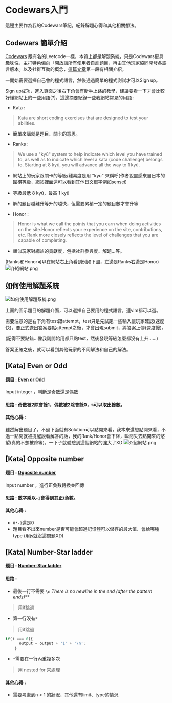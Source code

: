 # Codewars入門
這邊主要作為我的Codewars筆記，紀錄解題心得和其他相關想法。

## Codewars 簡單介紹
[Codewars](https://www.codewars.com/) 跟有名的Leetcode一樣，本質上都是解題系統，只是Codewars更具趣味性，主打特色偏向「開放讓所有使用者自創題目，再由其他玩家協同開發各語言版本」以及社群互動的概念，[這篇文章](https://medium.com/schaoss-blog/%E5%B7%A5%E7%A8%8B%E5%B8%AB%E5%80%91%E5%88%B7%E9%A1%8C%E5%88%B7%E8%B5%B7%E4%BE%86-codewars-%E5%88%B7%E9%A1%8C%E5%BF%83%E5%BE%97%E5%88%86%E4%BA%AB-13a89e8e7736)第一段有相關介紹。

一開始需要選擇自己會的程式語言，然後通過簡單的程式測試才可以Sign up。


Sign up成功，進入頁面之後右下角會有新手上路的教學，建議要看一下才會比較好懂網站上的一些用語(?)，這邊摘要紀錄一些我網站常見的用語 :

* Kata :
> Kata are short coding exercises that are designed to test your abilities.
 * 簡單來講就是題目、關卡的意思。

* Ranks :
>We use a "kyū" system to help indicate which level you have trained to, as well as to indicate which level a kata (code challenge) belongs to. Starting at 8 kyū, you will advance all the way to 1 kyū. 
 * 網站上的玩家跟關卡的等級/難易度是用 "kyū" 來稱呼(作者說靈感來自日本的圍棋等級，網站裡面還可以看到其他日文單字例如sensei)
 * 等級最低 8 kyū，最高 1 kyū
 * 解的題目越難升等升的越快，但需要累積一定的題目數才會升等
 
* Honor :
> Honor is what we call the points that you earn when doing activities on the site.Honor reflects your experience on the site, contributions, etc. Rank more closely reflects the level of challenges that you are capable of completing.
 * 類似玩家對網站的貢獻度，包括社群參與度、解題...等。
 
 (Ranks和Honor可以在網站右上角看到例如下圖，左邊是Ranks右邊是Honor)
 ![介紹網站.png]()
 
## 如何使用解題系統
![如何使用解題系統.png]()

上面的圖示題目的解題介面，可以選擇自己要用的程式語言，連vim都可以選。

需要注意的是右下角有test跟attempt，test只是先試跑一些輸入讓玩家確認(速度快)，要正式送出答案要點attempt之後，才會出現submit，將答案上傳(速度慢)。

(記得不要點錯...像我剛開始用都只點test，然後發現等級怎麼都沒有上升......)

答案正確之後，就可以看到其他玩家的不同解法和自己的解法。


## [Kata] Even or Odd
#### 題目 : [Even or Odd](https://www.codewars.com/kata/53da3dbb4a5168369a0000fe/train/javascript)

Input integer ，判斷是奇數還是偶數
#### 思路 : 奇數被2除會餘1，偶數被2除會餘0，`%`可以取出餘數。
#### 其他心得 :

雖然解出題目了，不過下面就有Solution可以點開來看，我本來還想點開來看，不過一點開就被提醒說看解答的話，我的Rank/Honor會下降，瞬間失去點開來的慾望(真的不想被降等)，一下子就體驗到這個網站的強大了XD
 ![介紹網站.png]()
 
## [Kata] Opposite number
#### 題目 : [Opposite number](https://www.codewars.com/kata/56dec885c54a926dcd001095/train/javascript)

Input number ，進行正負數轉換並回傳
#### 思路 : 數字乘以`-1`會得到其正/負數。
#### 其他心得 :
* `0*-1`還是0
* 題目看不出來number是否可能會超過記憶體可以儲存的最大值、會給哪種 type (用js就沒這問題XD)

## [Kata] Number-Star ladder
#### 題目 : [Number-Star ladder](https://www.codewars.com/kata/5631213916d70a0979000066/train/javascript)
#### 思路 : 
* 最後一行不需要 `\n` *There is no newline in the end (after the pattern ends)***
> 用if跳過
* 第一行沒有`*`
> 用if跳過
```js
if(i === 0){
      output = output + '1' + '\n';
    }
```
* `*`需要在一行內重複多次
> 用 nested for 來處理

#### 其他心得 :
* 需要考慮到n < 1 的狀況，其他還有limit、type的情況
 
 
 
 
 
 
 
 
 
 
 
 
 
 